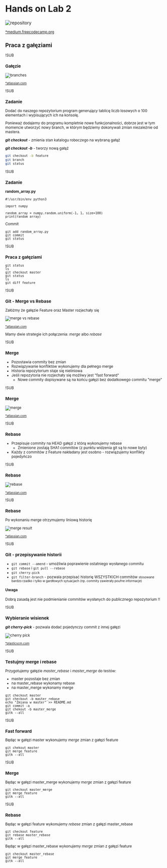 # Hands on Lab 2
![repository](images/git-history.png)

<small>[*medium.freecodecamp.org](https://medium.freecodecamp.org/understanding-git-for-real-by-exploring-the-git-directory-1e079c15b807)
## Praca z gałęziami

!SUB
### Gałęzie

![branches](images/branches.svg)<!-- .element width="70%" -->

<small>[*atlassian.com](https://www.atlassian.com/git/tutorials)</small>

!SUB
### Zadanie

Dodać do naszego repozytorium program generujący tablicę liczb losowych o 100 elementach i wypisujących ich na konsolę.

Ponieważ dodajemy do programu kompletnie nowe funkcjonalności, dobrze jest w tym momencie utworzyć nowy branch, w którym będziemy dokonywali zmian niezależnie od mastera.

_**git checkout**_ - zmienia stan katalogu roboczego na wybraną gałąź

_**git checkout -b**_ - tworzy nową gałąź

```bash
git checkout -b feature
git branch
git status
```

!SUB
### Zadanie

**random_array.py**

```
#!/usr/bin/env python3

import numpy

random_array = numpy.random.uniform(-1, 1, size=100)
print(random_array)
```

Commit

```
git add random_array.py
git commit
git status
```

!SUB
### Praca z gałęziami

```
git status
ls
git checkout master
git status
ls
git diff feature
```

!SUB
### Git - Merge vs Rebase

Załóżmy że gałęzie Feature oraz Master rozjechały się

![merge vs rebase](images/merge_rebase01.svg)<!-- .element width="70%" -->

<small>[*atlassian.com](https://www.atlassian.com/git/tutorials)</small>

Mamy dwie strategie ich połączenia: *merge* albo *rebase*

!SUB
### Merge

* Pozostawia commity bez zmian
* Rozwiązywanie konfliktów wykonujemy dla pełnego merge
* Historia repozytorium staje się nieliniowa
* Jeśli repozytoria nie rozjechały się możliwy jest "fast forward"
  * Nowe commity dopisywane są na końcu gałęzi bez dodatkowego commitu "merge"

!SUB
### Merge

![merge](images/merge_rebase02.svg)

<small>[*atlassian.com](https://www.atlassian.com/git/tutorials)</small>

!SUB
### Rebase

* Przepisuje commity na HEAD gałęzi z którą wykonujemy rebase
  * Zmienione zostają SHA1 commitów (z punktu widzenia git są to nowe byty)
* Każdy z commitów z Feature nakładany jest osobno - rozwiązujemy konflikty pojedyńczo

!SUB
### Rebase

![rebase](images/merge_rebase03.svg)<!-- .element width="80%" -->


<small>[*atlassian.com](https://www.atlassian.com/git/tutorials)</small>

!SUB
### Rebase

Po wykonaniu merge otrzymujemy liniową historię

![merge result](images/merge_rebase04.svg)<!-- .element width="80%" -->

<small>[*atlassian.com](https://www.atlassian.com/git/tutorials)</small>

!SUB
### Git - przepisywanie historii

* `git commit --amend` - umożliwia poprawienie ostatniego wysłanego commitu
* `git rebase` i `git pull --rebase`
* `git cherry-pick`
* `git filter-branch` - pozwala przepisać historię WSZYSTKICH commitów
 <small>stosowane bardzo rzadko i tylko w gardłowych sytuacjach (np. commity zawierały poufne informacje)</small>

#### Uwaga
Dobrą zasadą jest nie podmienianie commitów wysłanych do publicznego repozytorium !!

!SUB
### Wybieranie wisienek

_**git cherry-pick**_ - pozwala dodać pojedynczy commit z innej gałęzi

![cherry pick](images/cherry-pick.png)

<small>[*plasticscm.com](https://www.plasticscm.com/documentation/advanced-version-control-guide.html#cherry-pick)</small>

!SUB
### Testujmy merge i rebase

Przygotujemy gałęzie *master_rebase* i *master_merge* do testów:
* master pozostaje bez zmian
* na master_rebase wykonamy rebase
* na master_merge wykonamy merge

```
git checkout master
git checkout -b master_rebase
echo "Zmiana w master" >> README.md
git commit -a
git chekout -b master_merge
gitk --all
```

!SUB
### Fast forward

Będąc w gałęzi master wykonujemy *merge* zmian z gałęzi feature

```
git chekout master
git merge feature
gitk --all
```

!SUB
### Merge

Będąc w gałęzi master_merge wykonujemy *merge* zmian z gałęzi feature

```
git checkout master_merge
git merge feature
gitk --all
```

!SUB
### Rebase

Będąc w gałęzi feature wykonujemy *rebase* zmian z gałęzi master_rebase

```
git checkout feature
git rebase master_rebase
gitk --all
```

Będąc w gałęzi master_rebase wykonujemy *merge* zmian z gałęzi feature

```
git checkout master_rebase
git merge feature
gitk --all
```
